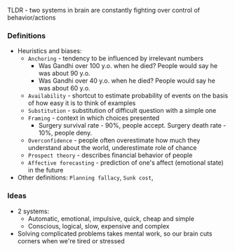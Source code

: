 TLDR - two systems in brain are constantly fighting over control of behavior/actions

### Definitions
* Heuristics and biases:
    * `Anchoring` - tendency to be influenced by irrelevant numbers
        * Was Gandhi over 100 y.o. when he died? People would say he was about 90 y.o. 
        * Was Gandhi over 40 y.o. when he died? People would say he was about 60 y.o. 
    * `Availability` - shortcut to estimate probability of events on the basis of how easy it is to think of examples
    * `Substitution` - substitution of difficult question with a simple one
    * `Framing` - context in which choices presented
        * Surgery survival rate - 90%, people accept. Surgery death rate - 10%, people deny.
    * `Overconfidence` - people often overestimate how much they understand about the world, underestimate role of chance
    * `Prospect theory` - describes financial behavior of people
    * `Affective forecasting` - prediction of one's affect (emotional state) in the future
* Other definitions: `Planning fallacy`, `Sunk cost`, 

### Ideas
* 2 systems:
    * Automatic, emotional, impulsive, quick, cheap and simple
    * Conscious, logical, slow, expensive and complex
* Solving complicated problems takes mental work, so our brain cuts corners when we're tired or stressed
